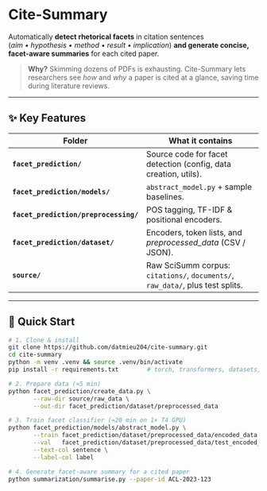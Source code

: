 # Cite-Summary

Automatically **detect rhetorical facets** in citation sentences  
(*aim • hypothesis • method • result • implication*) **and generate concise, facet-aware summaries** for each cited paper.

> **Why?**  Skimming dozens of PDFs is exhausting. Cite-Summary lets researchers see *how* and *why* a paper is cited at a glance, saving time during literature reviews.

---

## ✨ Key Features

| Folder | What it contains |
| ------ | ---------------- |
| **`facet_prediction/`** | Source code for facet detection (config, data creation, utils). |
| **`facet_prediction/models/`** | `abstract_model.py` + sample baselines. |
| **`facet_prediction/preprocessing/`** | POS tagging, TF-IDF & positional encoders. |
| **`facet_prediction/dataset/`** | Encoders, token lists, and *preprocessed_data* (CSV / JSON). |
| **`source/`** | Raw SciSumm corpus: `citations/`, `documents/`, `raw_data/`, plus test splits. |

---

## 🚀 Quick Start

```bash
# 1. Clone & install
git clone https://github.com/datmieu204/cite-summary.git
cd cite-summary
python -m venv .venv && source .venv/bin/activate
pip install -r requirements.txt        # torch, transformers, datasets, pandas, scikit-learn…

# 2. Prepare data (≈5 min)
python facet_prediction/create_data.py \
       --raw-dir source/raw_data \
       --out-dir facet_prediction/dataset/preprocessed_data

# 3. Train facet classifier (≈20 min on 1× T4 GPU)
python facet_prediction/models/abstract_model.py \
       --train facet_prediction/dataset/preprocessed_data/encoded_data.csv \
       --val   facet_prediction/dataset/preprocessed_data/test_encoded_data.csv \
       --text-col sentence \
       --label-col label

# 4. Generate facet-aware summary for a cited paper
python summarization/summarise.py --paper-id ACL-2023-123
